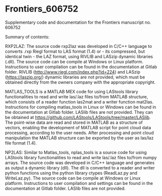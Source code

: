 # Frontiers_606752

Supplementary code and documentation for the Frontiers manuscript no. 606752

Summary of contents:

RXP2LAZ: The source code rxp2laz was developed in C/C++ language to converts .rxp Riegl format to LAS format (1.4) or - its compressed, but identical twin - the LAZ format, using RIVLIB and LASzip dynamic libraries (.dll). The source code can be compile at Windows or Linux platform. Instructions to user compilation can be found in the documentation at Gitlab folder. RIVLIB (http://www.riegl.com/index.php?id=224) and LASzip (https://laszip.org/) dynamic libraries are not provided, which must be obtained directly from the owners company with the appropriate copyright.


MATLAS_TOOLS is a MATLAB MEX code for using LAStools library functionalities to read and write las/.laz files to/from MATLAB structure, which consists of a reader function las2mat and a writer function mat2las. Instructions for compiling matlas_tools in Linux or Windows can be found in the documentation at Gitlab folder. LASlib files are not provided. They can be obtained at https://github.com/LAStools/LAStools/tree/master/LASlib. The point-wise data are read and stored in MATLAB as a structure of vectors, enabling the development of MATLAB script for point cloud data processing, according to the user needs. After processing and point cloud manipulation the MATLAB structure can be exported by the user as las/laz file format (1.4).


NP2LAS: Similar to Matlas_tools, nplas_tools is a source code for using LAStools library functionalities to read and write las/.laz files to/from numpy arrays. The source code was developed in C/C++ language and generates as output a dynamic library (dll). The dll is converted to a reader and writer python functions using the python library ctypes (ReadLaz.py and WriteLaz.py). The source code can be compile at Windows or Linux platform. Instructions to user compilation and settings can be found in the documentation at Gitlab folder. LASlib files are not provided.
